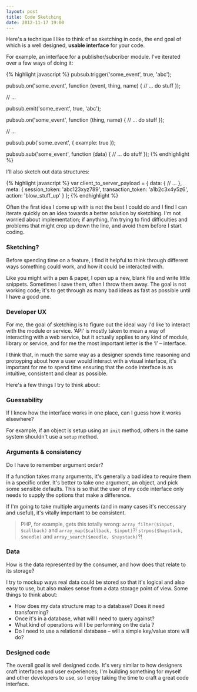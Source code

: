 ```yaml
---
layout: post
title: Code Sketching
date: 2012-11-17 19:00
---
```


Here's a technique I like to think of as sketching in code, the end goal of which is a well designed, **usable interface** for your code.

For example, an interface for a publisher/subcriber module. I've iterated over a few ways of doing it:

{% highlight javascript %}
pubsub.trigger('some_event', true, 'abc');

pubsub.on('some_event', function (event, thing, name) {
  // ... do stuff
});

// ...

pubsub.emit('some_event', true, 'abc');

pubsub.on('some_event', function (thing, name) {
  // ... do stuff
});

// ...

pubsub.pub('some_event', {
  example: true
});

pubsub.sub('some_event', function (data) {
  // ... do stuff
});
{% endhighlight %}

I'll also sketch out data structures:

{% highlight javascript %}
var client_to_server_payload = {
  data: {
    // ...
  },
  meta: {
    session_token: 'abc123xyz789',
    transaction_token: 'a1b2c3x4y5z6',
    action: 'blow_stuff_up'
  }
};
{% endhighlight %}

Often the first idea I come up with is not the best I could do and I find I can iterate quickly on an idea towards a better solution by sketching. I'm not worried about implementation; if anything, I'm trying to find difficulties and problems that might crop up down the line, and avoid them before I start coding.

### Sketching?

Before spending time on a feature, I find it helpful to think through different ways something could work, and how it could be interacted with.

Like you might with a pen & paper, I open up a new, blank file and write little snippets. Sometimes I save them, often I throw them away. The goal is not working code; it's to get through as many bad ideas as fast as possible until I have a good one.

### Developer UX

For me, the goal of sketching is to figure out the ideal way I'd like to interact with the module or service. ‘API’ is mostly taken to mean a way of interacting with a web service, but it actually applies to any kind of module, library or service, and for me the most important letter is the ‘I’ – interface.

I think that, in much the same way as a designer spends time reasoning and protoyping about how a user would interact with a visual interface, it's important for me to spend time ensuring that the code interface is as intuitive, consistent and clear as possible.

Here's a few things I try to think about:

### Guessability

If I know how the interface works in one place, can I guess how it works elsewhere?

For example, if an object is setup using an `init` method, others in the same system shouldn't use a `setup` method.

### Arguments & consistency

Do I have to remember argument order?

If a function takes many arguments, it's generally a bad idea to require them in a specific order. It's better to take one argument, an object, and pick some sensible defaults. This is so that the user of my code interface only needs to supply the options that make a difference.

If I'm going to take multiple arguments (and in many cases it's neccessary and useful), it's vitally important to be consistent.

> PHP, for example, gets this totally wrong: `array_filter($input, $callback)` and `array_map($callback, $input)`?! `strpos($haystack, $needle)` and `array_search($needle, $haystack)`?!

### Data

How is the data represented by the consumer, and how does that relate to its storage?

I try to mockup ways real data could be stored so that it's logical and also easy to use, but also makes sense from a data storage point of view. Some things to think about:

- How does my data structure map to a database? Does it need transforming?
- Once it's in a database, what will I need to query against?
- What kind of operations will I be performing on the data ?
- Do I need to use a relational database – will a simple key/value store will do?

### Designed code

The overall goal is well designed code. It's very similar to how designers craft interfaces and user experiences; I'm building something for myself and other developers to use, so I enjoy taking the time to craft a great code interface.